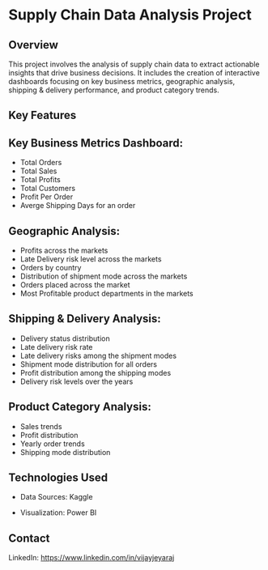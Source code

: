 # Supply Chain Data Analysis Project

## Overview

This project involves the analysis of supply chain data to extract actionable insights that drive business decisions. It includes the creation of interactive dashboards focusing on key business metrics, geographic analysis, shipping & delivery performance, and product category trends.

## Key Features

## Key Business Metrics Dashboard:
- Total Orders
- Total Sales
- Total Profits
- Total Customers 
- Profit Per Order
- Averge Shipping Days for an order

## Geographic Analysis:
- Profits across the markets
- Late Delivery risk level across the markets
- Orders by country 
- Distribution of shipment mode across the markets
- Orders placed across the market
- Most Profitable product departments in the markets

## Shipping & Delivery Analysis: 
- Delivery status distribution
- Late delivery risk rate
- Late delivery risks among the shipment modes
- Shipment mode distribution for all orders
- Profit distribution among the shipping modes
- Delivery risk levels over the years

## Product Category Analysis:
- Sales trends
- Profit distribution 
- Yearly order trends
- Shipping mode distribution

## Technologies Used

- Data Sources: Kaggle

- Visualization: Power BI



## Contact
LinkedIn: https://www.linkedin.com/in/vijayjeyaraj
